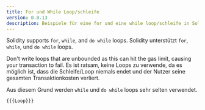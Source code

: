 ```yaml
---
title: For und While Loop/schleife
version: 0.8.13
description: Beispiele für eine for und eine while loop/schleife in Solidity
---
```


Solidity supports `for`, `while`, and `do while` loops.
Solidity unterstützt `for`, `while`, und `do while` loops.

Don't write loops that are unbounded as this can hit the gas limit, causing your transaction to fail.
Es ist ratsam, keine Loops zu verwende, da es möglich ist, dass die Schleife/Loop niemals endet und der Nutzer seine gesamten Transaktionkosten verliert. 

Aus diesem Grund werden `while` und `do while` loops sehr selten verwendet. 

```solidity
{{{Loop}}}
```
